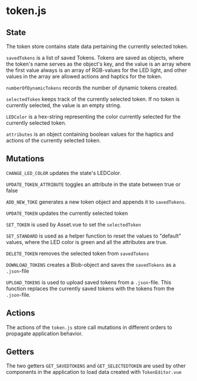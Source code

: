 # token.js

## State

The token store contains state data pertaining the currently selected token.

`savedTokens` is a list of saved Tokens. Tokens are saved as objects, where the token's name serves as the object's key,
and the value is an array where the first value always is an array of RGB-values for the LED light, and other values in the array are allowed actions and haptics for the token.

`numberOfDynamicTokens` records the number of dynamic tokens created.

`selectedToken` keeps track of the currently selected token. If no token is currently selected, the value is an empty string.

`LEDColor` is a hex-string representing the color currently selected for the currently selected token.

`attributes` is an object containing boolean values for the haptics and actions of the currently selected token.

## Mutations

`CHANGE_LED_COLOR` updates the state's LEDColor.

`UPDATE_TOKEN_ATTRIBUTE` toggles an attribute in the state between true or false

`ADD_NEW_TOKE` generates a new token object and appends it to `savedTokens`.

`UPDATE_TOKEN` updates the currently selected token

`SET_TOKEN` is used by Asset.vue to set the `selectedToken`

`SET_STANDARD` is used as a helper function to reset the values to "default" values, where the LED color is green and all the attributes are true.

`DELETE_TOKEN` removes the selected token from `savedTokens`

`DOWNLOAD_TOKENS` creates a Blob-object and saves the `savedTokens` as a `.json`-file

`UPLOAD_TOKENS` is used to upload saved tokens from a `.json`-file. This function replaces the currently saved tokens with the tokens from the `.json`-file.

## Actions

The actions of the `token.js` store call mutations in different orders to propagate application behavior.

## Getters

The two getters `GET_SAVEDTOKENS` and `GET_SELECTEDTOKEN` are used by other components in the application to load data created with `TokenEditor.vue`
